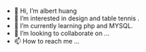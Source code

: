 - 👋 Hi, I’m albert huang
- 👀 I’m interested in design and table tennis .
- 🌱 I’m currently learning php and MYSQL.
- 💞️ I’m looking to collaborate on ...
- 📫 How to reach me ...

<!---
a40796/a40796 is a ✨ special ✨ repository because its `README.md` (this file) appears on your GitHub profile.
You can click the Preview link to take a look at your changes.
--->
